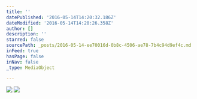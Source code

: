 ```yaml
---
title: ''
datePublished: '2016-05-14T14:20:32.186Z'
dateModified: '2016-05-14T14:20:26.358Z'
author: []
description: ''
starred: false
sourcePath: _posts/2016-05-14-ee70016d-0b8c-4506-ae78-7b4c94d9ef4c.md
inFeed: true
hasPage: false
inNav: false
_type: MediaObject

---
```

![](https://the-grid-user-content.s3-us-west-2.amazonaws.com/01a83354-0089-4f49-ae1b-70fca1bb21e5.jpg)
![](https://the-grid-user-content.s3-us-west-2.amazonaws.com/6491fcd3-cc1c-46e8-8e3f-3180b491f159.jpg)